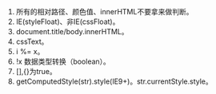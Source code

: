 1. 所有的相对路径、颜色值、innerHTML不要拿来做判断。
2. IE(styleFloat)、非IE(cssFloat)。
3. document.title/body.innerHTML。
4. cssText。
5. i %= x。
6. !x 数据类型转换（boolean）。
7. [],{}为true。
8. getComputedStyle(str).style(IE9+)。str.currentStyle.style。
